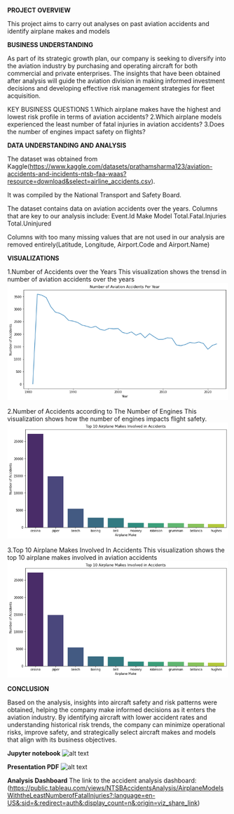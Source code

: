 **PROJECT OVERVIEW**

This project aims to carry out analyses on past aviation accidents and identify airplane makes and models


**BUSINESS UNDERSTANDING**

As part of its strategic growth plan, our company is seeking to diversify into the aviation industry by purchasing and operating aircraft for both commercial and private enterprises. 
The insights that have been obtained after analysis will guide the aviation division in making informed investment decisions and developing effective risk management strategies for fleet acquisition.

KEY BUSINESS QUESTIONS
1.Which airplane makes have the highest and lowest risk profile in terms of aviation accidents?
2.Which airplane models experienced the least number of fatal injuries in aviation accidents?
3.Does the number of engines impact safety on flights?


**DATA UNDERSTANDING AND ANALYSIS**

The dataset was obtained from Kaggle(https://www.kaggle.com/datasets/prathamsharma123/aviation-accidents-and-incidents-ntsb-faa-waas?resource=download&select=airline_accidents.csv). 

It was compiled by the National Transport and Safety Board.

The dataset contains data on aviation accidents over the years.
Columns that are key to our analysis include:
    Event.Id 
    Make
    Model
    Total.Fatal.Injuries
    Total.Uninjured

Columns with too many missing values that are not used in our analysis are removed entirely(Latitude, Longitude, Airport.Code and Airport.Name)


**VISUALIZATIONS**

1.Number of Accidents over the Years
This visualization shows the trensd in number of aviation accidents over the years
![alt text](Accidents-Over-The-Years.png)

2.Number of Accidents according to The Number of Engines
This visualization shows how the number of engines impacts flight safety.
![alt text](Number_of_Accidents_by_Number_of_Engines.png)

3.Top 10 Airplane Makes Involved In Accidents
This visualization shows the top 10 airplane makes involved in aviation accidents
![alt text](Top-10-Airplane-Makes-involved-in-Accidents.png)


**CONCLUSION**

Based on the analysis, insights into aircraft safety and risk patterns were obtained, helping the company make informed decisions as it enters the aviation industry. By identifying aircraft with lower accident rates and understanding historical risk trends, the company can minimize operational risks, improve safety, and strategically select aircraft makes and models that align with its business objectives.

**Jupyter notebook**
![alt text](student.ipynb)

**Presentation PDF**
![alt text]()

**Analysis Dashboard**
The link to the accident analysis dashboard:(https://public.tableau.com/views/NTSBAccidentsAnalysis/AirplaneModelsWiththeLeastNumberofFatalInjuries?:language=en-US&:sid=&:redirect=auth&:display_count=n&:origin=viz_share_link)



